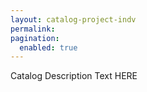 ```yaml
---
layout: catalog-project-indv
permalink: 
pagination: 
  enabled: true
---
```



Catalog Description Text HERE